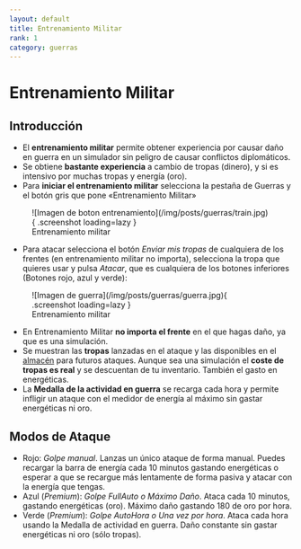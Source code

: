 ```yaml
---
layout: default
title: Entrenamiento Militar
rank: 1
category: guerras
---
```

# Entrenamiento Militar

## Introducción

- El **entrenamiento militar** permite obtener experiencia por causar daño en guerra en un simulador sin peligro de causar conflictos diplomáticos.
- Se obtiene **bastante experiencia** a cambio de tropas (dinero), y si es intensivo por muchas tropas y energía (oro).
- Para **iniciar el entrenamiento militar** selecciona la pestaña de Guerras y el botón gris que pone «Entrenamiento Militar»  

<figure markdown>
  ![Imagen de boton entrenamiento](/img/posts/guerras/train.jpg){ .screenshot loading=lazy }
  <figcaption>Entrenamiento militar</figcaption>
</figure>

- Para atacar selecciona el botón _Enviar mis tropas_ de cualquiera de los frentes (en entrenamiento militar no importa), selecciona la tropa que quieres usar y pulsa _Atacar_, que es cualquiera de los botones inferiores (Botones rojo, azul y verde):

<figure markdown>
  ![Imagen de guerra](/img/posts/guerras/guerra.jpg){ .screenshot loading=lazy }
  <figcaption>Entrenamiento militar</figcaption>
</figure>

- En Entrenamiento Militar **no importa el frente** en el que hagas daño, ya que es una simulación.
- Se muestran las **tropas** lanzadas en el ataque y las disponibles en el [almacén](/2.-Economia/Almacen/) para futuros ataques. Aunque sea una simulación el **coste de tropas es real** y se descuentan de tu inventario. También el gasto en energéticas.
- La **Medalla de la actividad en guerra** se recarga cada hora y permite infligir un ataque con el medidor de energía al máximo sin gastar energéticas ni oro.

## Modos de Ataque

- Rojo: _Golpe manual_. Lanzas un único ataque de forma manual. Puedes recargar la barra de energía cada 10 minutos gastando energéticas o esperar a que se recargue más lentamente de forma pasiva y atacar con la energía que tengas.
- Azul (_Premium_): _Golpe FullAuto o Máximo Daño_. Ataca cada 10 minutos, gastando energéticas (oro). Máximo daño gastando 180 de oro por hora.
- Verde (_Premium_): _Golpe AutoHora o Una vez por hora_. Ataca cada hora usando la Medalla de actividad en guerra. Daño constante sin gastar energéticas ni oro (sólo tropas).